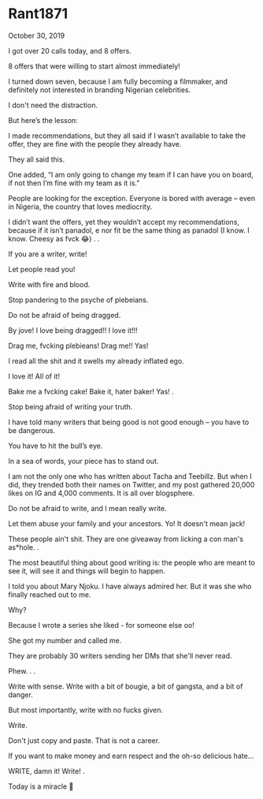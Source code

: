 # Rant1871



October  30, 2019

I got over 20 calls today, and 8 offers.

8 offers that were willing to start almost immediately!

I turned down seven, because I am fully becoming a filmmaker, and definitely not interested in branding Nigerian celebrities.

I don't need the distraction.

But here’s the lesson:

I made recommendations, but they all said if I wasn’t available to take the offer, they are fine with the people they already have.

They all said this.

One added, “I am only going to change my team if I can have you on board, if not then I’m fine with my team as it is.”

People are looking for the exception. Everyone is bored with average – even in Nigeria, the country that loves mediocrity.

I didn’t want the offers, yet they wouldn’t accept my recommendations, because if it isn’t panadol, e nor fit be the same thing as panadol (I know. I know. Cheesy as fvck 😂)
.
.

If you are a writer, write!

Let people read you!

Write with fire and blood.

Stop pandering to the psyche of plebeians.

Do not be afraid of being dragged.

By jove! I love being dragged!! I love it!!!

Drag me, fvcking plebieans! Drag me!! Yas!

I read all the shit and it swells my already inflated ego.
 
I love it! All of it!

Bake me a fvcking cake! Bake it, hater baker! Yas!
.

Stop being afraid of writing your truth.

I have told many writers that being good is not good enough – you have to be dangerous.

You have to hit the bull’s eye.

In a sea of words, your piece has to stand out.

I am not the only one who has written about Tacha and Teebillz. But when I did, they trended both their names on Twitter, and my post gathered 20,000 likes on IG and 4,000 comments. It is all over blogsphere.

Do not be afraid to write, and I mean really write.

Let them abuse your family and your ancestors. Yo! It doesn't mean jack!

These people ain't shit. They are one giveaway from licking a con man's as*hole.
.

The most beautiful thing about good writing is: the people who are meant to see it, will see it and things will begin to happen.

I told you about Mary Njoku. I have always admired her. But it was she who finally reached out to me.

Why?

Because I wrote a series she liked - for someone else oo!

She got my number and called me.

They are probably 30 writers sending her DMs that she'll never read.

Phew.
.
.

Write with sense. Write with a bit of bougie, a bit of gangsta, and a bit of danger.

But most importantly, write with no fucks given.

Write.

Don't just copy and paste. That is not a career. 

If you want to make money and earn respect and the oh-so delicious hate...

WRITE, damn it! Write!
.

Today is a miracle 🙏